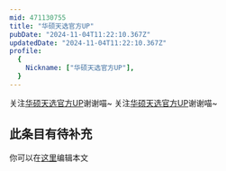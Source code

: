 ```yaml
---
mid: 471130755
title: "华硕天选官方UP"
pubDate: "2024-11-04T11:22:10.367Z"
updatedDate: "2024-11-04T11:22:10.367Z"
profile:
  {
    Nickname: ["华硕天选官方UP"],
  }
---
```


关注[华硕天选官方UP](https://space.bilibili.com/471130755)谢谢喵~ 关注[华硕天选官方UP](https://space.bilibili.com/471130755)谢谢喵~

## 此条目有待补充
你可以在[这里](https://github.com/Yuhanawa/VTuber.ICU/edit/master/src/content/v/华硕天选官方UP/index.md)编辑本文
